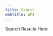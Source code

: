 ```yaml
---
title: Search
webtitle: WMI
---
```


<div>
<script>
  (function() {
    //var cx = 'partner-pub-7975270895217217:5914050470';
    var cx = '50db9c8dc9d9cf8a2';
    var gcse = document.createElement('script');
    gcse.type = 'text/javascript';
    gcse.async = true;
    gcse.src = 'https://cse.google.com/cse.js?cx=' + cx;
    var s = document.getElementsByTagName('script')[0];
    s.parentNode.insertBefore(gcse, s);
  })();
</script>
<gcse:searchresults-only class='gcse-searchresults-only'>Search Results Here</gcse:searchresults-only>
</div>
<div class="clear"></div>
<div>
<script async src="https://pagead2.googlesyndication.com/pagead/js/adsbygoogle.js"></script>
<ins class="adsbygoogle"
     style="display:block"
     data-ad-format="autorelaxed"
     data-ad-client="ca-pub-1165447249910969"
     data-ad-slot="6376402862"></ins>
<script>
     (adsbygoogle = window.adsbygoogle || []).push({});
</script>
</div>
